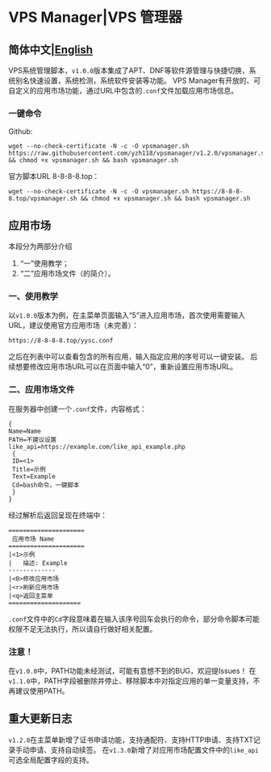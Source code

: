 # VPS Manager|VPS 管理器
## 简体中文|[English](https://github.com/yzh118/vpsmanager/blob/main/README_EN.md)
VPS系统管理脚本，`v1.0.0`版本集成了APT、DNF等软件源管理与快捷切换，系统别名快速设置，系统检测，系统软件安装等功能。
VPS Manager有开放的、可自定义的应用市场功能，通过URL中包含的`.conf`文件加载应用市场信息。

### 一键命令
Github:
```
wget --no-check-certificate -N -c -O vpsmanager.sh https://raw.githubusercontent.com/yzh118/vpsmanager/v1.2.0/vpsmanager.sh && chmod +x vpsmanager.sh && bash vpsmanager.sh
```
官方脚本URL 8-8-8-8.top：
```
wget --no-check-certificate -N -c -O vpsmanager.sh https://8-8-8-8.top/vpsmanager.sh && chmod +x vpsmanager.sh && bash vpsmanager.sh
```
## 应用市场
本段分为两部分介绍
1. “一”使用教学；
2. “二”应用市场文件（的简介）。
### 一、使用教学
以`v1.0.0`版本为例，在主菜单页面输入“5”进入应用市场，首次使用需要输入URL，建议使用官方应用市场（未完善）：
```
https://8-8-8-8.top/yysc.conf
```
之后在列表中可以查看包含的所有应用，输入指定应用的序号可以一键安装。
后续想要修改应用市场URL可以在页面中输入“0”，重新设置应用市场URL。
### 二、应用市场文件
在服务器中创建一个`.conf`文件，内容格式：
```
{
Name=Name
PATH=不建议设置
like_api=https://example.com/like_api_example.php
 {
 ID=<1>
 Title=示例
 Text=Example
 Cd=bash命令，一键脚本
 }
}
```
经过解析后返回呈现在终端中：
```
=====================
 应用市场 Name
=====================
|<1>示例
|   描述: Example
-------------
|<0>修改应用市场
|<r>刷新应用市场
|<q>返回主菜单
====================
```
`.conf`文件中的`Cd`字段意味着在输入该序号回车会执行的命令，部分命令脚本可能权限不足无法执行，所以请自行做好相关配置。
### 注意！
在`v1.0.0`中，PATH功能未经测试，可能有意想不到的BUG，欢迎提Issues！
在`v1.1.0`中，PATH字段被删除并停止、移除脚本中对指定应用的单一变量支持，不再建议使用PATH。
## 重大更新日志
`v1.2.0`在主菜单新增了证书申请功能，支持通配符、支持HTTP申请、支持TXT记录手动申请、支持自动续签。
在`v1.3.0`新增了对应用市场配置文件中的`like_api`可选全局配置字段的支持。
